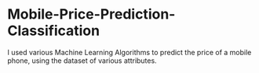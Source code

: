 # Mobile-Price-Prediction-Classification
I used various Machine Learning Algorithms to predict the price of a mobile phone, using the dataset of various attributes.
